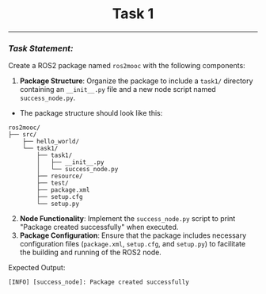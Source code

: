 <style>
.back{
	position: fixed;
	width: 250px;
	height: 250px;
	top: 50%;
	left: 50%;
	margin-top: auto; 
	margin-left: auto; 
	opacity: 0.15;
	z-index: -1;
	}
</style>
<!-- <img src="http://mooc.e-yantra.org/img/EyantraLogoMini.png" class="back"> -->

<center>
	<h1>Task 1</h1>
</center>

---

### *Task Statement:*

Create a ROS2 package named `ros2mooc` with the following components: 

1. **Package Structure**: Organize the package to include a `task1/` directory containing an `__init__.py` file and a new node script named `success_node.py`.
- The package structure should look like this:
```
ros2mooc/
├── src/
    ├── hello_world/
    └── task1/        
	    ├── task1/
        │   ├── __init__.py
        │   └── success_node.py
        ├── resource/
        ├── test/
        ├── package.xml
        ├── setup.cfg
        └── setup.py

```
2. **Node Functionality**: Implement the `success_node.py` script to print "Package created successfully" when executed.
3. **Package Configuration**: Ensure that the package includes necessary configuration files (`package.xml`, `setup.cfg`, and `setup.py`) to facilitate the building and running of the ROS2 node.

Expected Output:
```
[INFO] [success_node]: Package created successfully
```